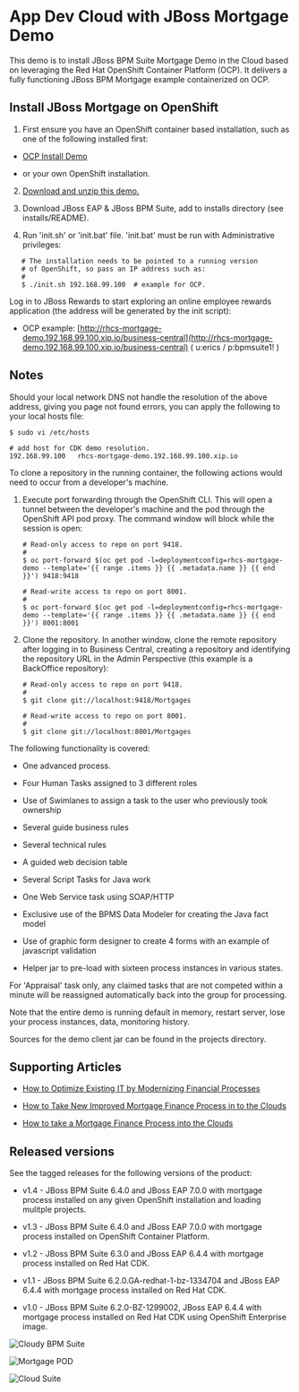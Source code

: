 App Dev Cloud with JBoss Mortgage Demo 
======================================
This demo is to install JBoss BPM Suite Mortgage Demo in the Cloud based on leveraging the Red Hat 
OpenShift Container Platform (OCP).  It delivers a fully functioning JBoss BPM Mortgage example containerized on OCP.


Install JBoss Mortgage on OpenShift
-----------------------------------
1. First ensure you have an OpenShift container based installation, such as one of the following installed first:

  - [OCP Install Demo](https://github.com/redhatdemocentral/ocp-install-demo)

  - or your own OpenShift installation.

2. [Download and unzip this demo.](https://github.com/redhatdemocentral/rhcs-mortgage-demo/archive/master.zip)

3. Download JBoss EAP & JBoss BPM Suite, add to installs directory (see installs/README).

4. Run 'init.sh' or 'init.bat' file. 'init.bat' must be run with Administrative privileges:
```
   # The installation needs to be pointed to a running version
   # of OpenShift, so pass an IP address such as:
   #
   $ ./init.sh 192.168.99.100  # example for OCP.
```

Log in to JBoss Rewards to start exploring an online employee rewards application (the address will be generated by the init
script):

  - OCP example:
    [http://rhcs-mortgage-demo.192.168.99.100.xip.io/business-central](http://rhcs-mortgage-demo.192.168.99.100.xip.io/business-central)
( u:erics / p:bpmsuite1! )


Notes
-----
Should your local network DNS not handle the resolution of the above address, giving you page not found errors, you can apply the
following to your local hosts file:

```
$ sudo vi /etc/hosts

# add host for CDK demo resolution.
192.168.99.100   rhcs-mortgage-demo.192.168.99.100.xip.io
```

To clone a repository in the running container, the following actions would need to occur from a developer's machine.

1. Execute port forwarding through the OpenShift CLI. This will open a tunnel between the developer's machine and the pod through
	 the OpenShift API pod proxy. The command window will block while the session is open:

   ```
   # Read-only access to repo on port 9418.
   #
   $ oc port-forward $(oc get pod -l=deploymentconfig=rhcs-mortgage-demo --template='{{ range .items }} {{ .metadata.name }} {{ end }}') 9418:9418

   # Read-write access to repo on port 8001.
   #
   $ oc port-forward $(oc get pod -l=deploymentconfig=rhcs-mortgage-demo --template='{{ range .items }} {{ .metadata.name }} {{ end }}') 8001:8001
   ```

2. Clone the repository. In another window, clone the remote repository after logging in to Business Central, creating a repository
	 and identifying the repository URL in the Admin Perspective (this example is a BackOffice repository):

   ```
   # Read-only access to repo on port 9418.
   #
   $ git clone git://localhost:9418/Mortgages

   # Read-write access to repo on port 8001.
   #
   $ git clone git://localhost:8001/Mortgages
   ```

The following functionality is covered:

- One advanced process.

- Four Human Tasks assigned to 3 different roles

- Use of Swimlanes to assign a task to the user who previously took ownership

- Several guide business rules

- Several technical rules

- A guided web decision table

- Several Script Tasks for Java work

- One Web Service task using SOAP/HTTP

- Exclusive use of the BPMS Data Modeler for creating the Java fact model

- Use of graphic form designer to create 4 forms with an example of javascript validation

- Helper jar to pre-load with sixteen process instances in various states.

For 'Appraisal' task only, any claimed tasks that are not competed within a minute will be reassigned automatically back into the group for processing.

Note that the entire demo is running default in memory, restart server, lose your process instances, data, monitoring history.

Sources for the demo client jar can be found in the projects directory.


Supporting Articles
-------------------
- [How to Optimize Existing IT by Modernizing Financial Processes](http://www.schabell.org/2017/07/how-to-optimize-existing-it-modernizing-financial-processes.html)

- [How to Take New Improved Mortgage Finance Process in to the Clouds](http://www.schabell.org/2017/06/how-to-take-new-mortage-finance-process-into-clouds.html)
 
- [How to take a Mortgage Finance Process into the Clouds](http://www.schabell.org/2016/04/howto-take-mortgage-finance-process-into-clouds.html)


Released versions
-----------------
See the tagged releases for the following versions of the product:

- v1.4 - JBoss BPM Suite 6.4.0 and JBoss EAP 7.0.0 with mortgage process installed on any given OpenShift installation and loading mulitple projects.

- v1.3 - JBoss BPM Suite 6.4.0 and JBoss EAP 7.0.0 with mortgage process installed on OpenShift Container Platform.

- v1.2 - JBoss BPM Suite 6.3.0 and JBoss EAP 6.4.4 with mortgage process installed on Red Hat CDK.

- v1.1 - JBoss BPM Suite 6.2.0.GA-redhat-1-bz-1334704 and JBoss EAP 6.4.4 with mortgage process installed on Red Hat CDK.

- v1.0 - JBoss BPM Suite 6.2.0-BZ-1299002, JBoss EAP 6.4.4 with mortgage process installed on Red Hat CDK using OpenShift Enterprise image.

![Cloudy BPM Suite](https://raw.githubusercontent.com/redhatdemocentral/rhcs-mortgage-demo/master/docs/demo-images/rhcs-mortgage-demo.png)

![Mortgage POD](https://raw.githubusercontent.com/redhatdemocentral/rhcs-mortgage-demo/master/docs/demo-images/rhcs-mortgage-pod.png)

![Cloud Suite](https://raw.githubusercontent.com/redhatdemocentral/rhcs-mortgage-demo/master/docs/demo-images/rhcs-arch.png)

